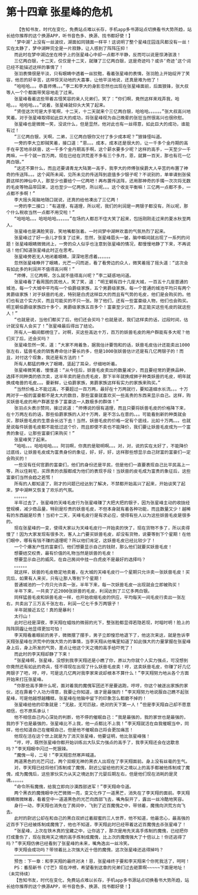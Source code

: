 # 第十四章 张星峰的危机
        【告知书友，时代在变化，免费站点难以长存，手机app多书源站点切换看书大势所趋，站长给你推荐的这个换源APP，听书音色多、换源、找书都好使！】
       ‘梦中湖’上没有一丝波纹，湖面如同镜面一样平！这说明了整个星峰庄园连风都没有一丝！实在太静了，梦中湖畔完全是一片寂静，让人感到了阵阵压抑！
       而此时在梦中湖边坐在椅子上的张星峰心中却一点都不平静，反而可以说是惊涛骇浪！
       三亿两白银，十二天，仅仅是十二天，就赚了三亿两白银，这是奇迹吗？或许‘奇迹’这个词已经不能描述这样的事情了！
       张羽表情很是平淡，只有眼睛中透着一丝狡黠，看着张星峰的表情，张羽脸上开始绽开了笑容，他忍的好辛苦，这样惊天动地的大喜事，让他平淡地说，还真是难为他了！
       “哈哈哈。。。恭喜师傅。。。”李二和李大的身影忽然也出现在张星峰面前，后面狼锋，张大叔等人一个个都面带笑容地走了过来。
       张星峰看着这些带着古怪笑容的亲人兄弟们，笑了：“你们啊，竟然这样来戏弄我，哈哈。。。哈哈哈。。。”说着，张星峰就仰头大笑了起来。
       “贤侄这次可是大手笔啊，十二天，十二天就来个三亿两白银，哈哈哈。。。。。。”张大叔高兴地笑着。对于张星峰取得如此巨大的成功，将张星峰视为自己晚辈的张狂当然很高兴也很欣慰。
       张星峰也是微微一笑，没说什么，但是显然，他对此也有一丝得意，如此巨大的成功，谁能有过！
       “三亿两白银，天啊，二弟，三亿两白银你又付了多少成本呢？”狼锋怪叫道。
       一旁的李大立即贼笑着，接口道：“恩。。。成本，成本还是很大的，让一千多个金丹期的高手在辛苦地杀妖兽，这一千多个金丹期高手啊，这个薪水要多少呢？这样的高手，一天至少一千两嘛，一千个就一百万两，现在已经在洪荒差不多有三个多月，恩，就算一百天，那也有花一亿两白银。”
       “这还不算什么，而且还要请青龙大陆第一高手，我李大的师傅张侯爵大人辛苦的布置了神奇的传送阵。。。这个闻所未闻，见所未见的传送阵到底值多少银子呢？不说别的，单单请到张侯爵这样的神仙中人，那至少也要给个一亿两吧！再布置传送阵，还用那神奇的手镯一次次将无数的毛皮等物品带回来，这也至少一亿两吧，所以呢。。。这个收支平衡嘛！三亿两一点都不多，一点都不多啊！”
       李大摇头晃脑地随口就说，还真的给他凑出了三亿两！
       一旁的李二接口：“有道理，有道理，所以呢，我们的利润是一两银子都没有，所以呢，那个什么税收当然一点都不用交啦！”
       “哈哈哈。。。哈哈哈哈。。。。。。”在场的人都忍不住大笑了起来，包括刚刚走过来的夏水秋至两人。
       张星峰也是满脸笑容，笑地嘴都张着。一时间梦中湖畔欢喜的气氛热烈了起来。
       张星峰过了好一会儿才恢复了过来，忽然，张星峰眉头一皱，脑中瞬间就出现了一系列的问题！张星峰眼睛微微闭上，一旁的众人似乎也注意到张星峰的情况，都慢慢地静了下来，不再说话！他们知道张星峰此时正在思考。
       张星峰旁若无人地闭着眼睛，深深地思虑着。。。。。。
       忽然张星峰睁开了眼睛，光芒一闪而逝，看了看旁边的众人，微笑着摇了摇头道：“这次会有如此多的利润并不值得高兴啊！”
       “师傅，三亿两啊，怎么就不值得高兴呢？”李二疑惑地问道。
       张星峰看了看周围的其他人，笑了笑，道：“明王朝有四十几座大城，一百五十几座普通的城池，每一个大城中平均有一个伯爵级家族，五个男爵级家族，每一个普通的城池平均只有两个男爵级家族！对于妖兽的毛皮，特别是白虎这样巨大的而且有气势的毛皮，他们是会购买的。他们也有这个实力买，而且可能买的不只一张。除了他们，还有一些富豪级人物，他们也会购买。明王朝伯爵级家族四十多个，男爵级家族五百多个！富豪至少过万，真正能买这些毛皮的就这些人！”
       “也就是说，当他们都买了后，他们还会买吗？也就是说，我们这样卖的话，过段时间，估计就没有人会买了！”张星峰最后得出了结论。
       所有人一瞬间都楞住了。对啊，买这些高达十万，百万的妖兽毛皮的用户群能有多大呢？他们买了后，还会买吗？
       张星峰忽然一笑，道：“大家不用着急，据我估计要饱和的话，妖兽毛皮估计还能卖出1000张左右，猛兽毛皮的销售寿命估计要长的多，但是1000张妖兽估计还是有几亿两银子的！而且，对付这个现象，我还是有方法的！”
       所有人都猛的睁大了眼睛，竖起了耳朵，仔细地听着。
       张星峰微笑着，慢慢道：“从今往后，妖兽毛皮卖出的数量减少，而且要经常的更换品种，选择不同种类的依次卖，这半年卖的是白虎毛皮，那下半年就换成狮子种类妖兽的毛皮，明年就换成电兽的毛皮。。。要新鲜，让伯爵家族，男爵家族这样有实力的家族来购买。”
       “当然价格上不能过高，不要超过一百万两，最好在十万两就行，要知道细水长流。。。十万两对于一般的富豪都不是太大的数目，那些富豪就喜欢买一些高贵的东西来显示自己。这样，购买妖兽毛皮的用户群甚至多了富豪这一人数极多的群体！”
       张羽点头表示赞同，接过说道：“师傅说的很有道理，而且只要将妖兽毛皮的价格降下来，在十万两左右的话，那些伯爵家族的人对十万两，是不怎么在意的。。。可能看到新的种类就会买，那妖兽毛皮的生意会长远下去！当然，妖兽毛皮的价格一定有个底线，比如十万两。。。也就是说每件妖兽毛皮都不能低过这个价，而且即使不卖也不能降价，我们要让妖兽毛皮成为一个富贵的象征，让那些富豪们来购买！”
       张星峰笑了起来。
       “哈哈。。。哈哈哈哈。。。阿羽啊，你真的是聪明啊。。。对，对，说的实在太好了，不能降价过底线，让妖兽毛皮成为富贵身份的象征，好，好，好，这样那些想显示自己财富的富豪们一定会购买的！
       一些没有任何官爵的富豪们，他们的身份还是平民，但是他们一直要表现自己比平民高上一等，所以住耗宅，买昂贵的衣服都成为他们的表现手段！当妖兽的皮毛成为富贵的象征后，这些富豪们当然会趋之若骛！
       所有的人都知道了，刚才的问题已经达到了解决，不禁都开始高兴了起来，开始谈笑了起来，梦中湖畔又恢复了欢乐的气氛。
       。。。。。。
       半年过去了，张星峰的天峰毛皮行为张星峰赚了大把大把的银子，因为张星峰主动的收拢经营规模，减少商品量，特别是珍贵的妖兽毛皮，不但本身就有着各种功能，而且数量又少！越稀有的东西越是珍贵！当初十二天，天峰毛皮行是有求必应，使得有些人以为这些妖兽毛皮是很多的。
       现在张星峰的一变，使得大家以为天峰毛皮行一开始卖的快了，现在货物不多了，所以卖得慢了！因为大家发现有很多次，客人上门要买妖兽毛皮，却没有货物，说要等到下个星期！在他们眼中，哪有有钱不赚的道理呢？所以他们肯定，这妖兽毛皮已经比较少了！
       一个个爆发户性的富豪们，他们想要显示自己的钱财，那么他们就要买妖兽毛皮！
       想要结交权贵，最有价值的礼物当然是妖兽的毛皮！
       想要显示自己的威风，在自己房间中挂一白虎皮不是最好的选择吗？
       。。。。。。
       就这样，妖兽的毛皮稳定地卖着，在大城的天峰毛皮行一个星期只允许卖一张妖兽毛皮！买完后，如果有人来买，只有让那人等到下个星期！
       普通城池的一个月只允许卖一张，半年下来，每一次妖兽毛皮一出现就会立即被购买！
       半年下来，一共卖了近2000张妖兽的毛皮，利润达到了三亿多两白银。
       同样猛兽毛皮和妖兽毛皮一样，也开始收缩毛皮的供应，平均每天一间毛皮行卖出一张左右，共卖出了三万五千张左右，利润一亿七千多万两银子！
       半年就接近五亿！真的是暴利！
       太行山！
       此时已经是深夜，李天翔在蜡烛的微弱的光下，整张脸都显得若隐若现，时暗时明！脸上的阵阵阴霾让他显得更加可怕！
       李天翔看着眼前的男子，微微摆了摆手，男子立即惶恐地退下了，他这次来这，就是告诉李天翔张星峰在洪荒中的强大势力的事情，当李天翔从他嘴里知道了如此强大的力量掌握在张星峰身上后，身上所发的气势，差点让他这个天之境的高手给吓死了！
       而此时的李天翔却静了下来！
       “张星峰啊，张星峰，没想到我李天翔还是小瞧了你，原以为你就个人实力强点，可没想到你竟然还有如此的奇兵，怪不得现在出现了什么妖兽毛皮卖！哼，这卖妖兽毛皮，你赚了好几亿两银子了吧，哼，哼，可是这几亿两对我李家来说却根本不算什么！”李天翔努力地从各个方面开始来打压张星峰。
       “你那些高手算什么呢，面对着我的魔傀军团还不是要逃跑，哼哼，你这个被逐出家族的家伙，还在靠着个人功力得意，我要让你知道，谁才是最强的！”李天翔努力地说服自己瞧不起张星峰，可是他越想越糟糕，张星峰在他脑中留下的印象怎么都磨不掉的！
       张星峰给他的印象就是：“无敌，无可匹敌，绝对的天下第一人！”但是李天翔自己却不愿意相信，也不原系承认！
       他不相信自己内心深处的判断，他不停的催眠自己：“我是最强的，我的家世也是最强的，我的手下也是最强的，张星峰比不上我，他一点都比不上我！”李天翔就活在自我催眠当中，同样，他也知道自己在催眠自己，但是他不催眠自己将会更加痛苦！
       他现在活在这个世上就是为了消灭张星峰，他要证明，他比张星峰强！
       “哼，哼，既然张星峰你都开始训练出大队实力强点的高手了，我李天翔还会在这歇息吗？”李天翔眼中闪过一死狠辣。
       “魔傀一号，二号！”李天翔忽然寒声喊道。
       两道黑色的光芒闪过，两个双眼无神的黑衣人出现在了李天翔面前。身上没有丝毫的生气。
       对，李天翔已经将他们炼制成了魔傀，尉迟公留给他的天之境以上的高手都被他炼制成了魔傀，成为魔傀后，这些家伙实力从天之境达到了元婴后期左右，但是他们现在消耗的是灵魂。。。。。。
       “命令所有魔傀，给我立即向沙漠西部进军！”李天翔命令道。
       两个黑衣的魔傀眼中光芒微微一亮，变又化作了一道黑芒，消失在了李天翔的面前。李天翔眼睛微微眯着，看着空中一道道黑色的光芒向西部飞去，嘴角裂开了，露出一丝冷酷地笑容。
       身行一动，李天翔也消失在了房间中，飞到了近百魔傀之中，带领着，魔傀向洪荒方向飞去。
       此时的尉迟公却在和自己的黑白双娇过着甜蜜的三人世界，他不知道，他最忠心，最高强的近百手下已经被炼制成魔傀了，他也不知道，李天翔此时已经带着这近百魔傀去杀张星峰了！
       “张星峰，上次在铁木真的宝藏之中，让你逃了，那次是用先天高手炼制的魔傀，已经把你打成重伤了，现在我用天之境的高手炼制成魔傀，比上次的魔傀强大了十倍以上！你还逃得了吗？”李天翔仿佛已经看到了张星峰的未来，嘴角逸出一丝冷笑。
       李天翔会成功吗？带领着比上次强大近十倍的魔傀，这次张星峰还逃得掉吗？
       ——————————————
       预告：下一章：和李天翔的最终对决！恩，张星峰终于要和李天翔来个你死我活了，呵呵！
       PS：番茄新书《寸芒》现在冲榜，希望看到这章的兄弟们过去砸票啊~~~~~下面是地址！（未完待续）
       【告知书友，时代在变化，免费站点难以长存，手机app多书源站点切换看书大势所趋，站长给你推荐的这个换源APP，听书音色多、换源、找书都好使！】